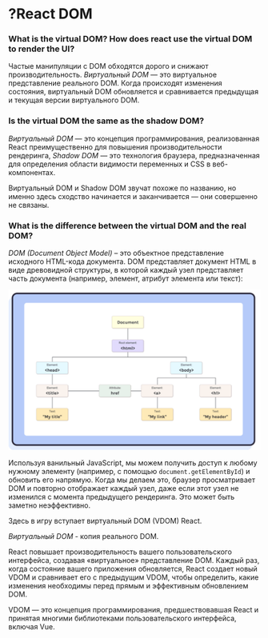 # ?React DOM

### What is the virtual DOM? How does react use the virtual DOM to render the UI?

Частые манипуляции с DOM обходятся дорого и снижают производительность. _Виртуальный DOM_ — это виртуальное представление реального DOM. Когда происходят изменения состояния, виртуальный DOM обновляется и сравнивается предыдущая и текущая версии виртуального DOM.

### Is the virtual DOM the same as the shadow DOM?

_Виртуальный DOM_ — это концепция программирования, реализованная React преимущественно для повышения производительности рендеринга, _Shadow DOM_ — это технология браузера, предназначенная для определения области видимости переменных и CSS в веб-компонентах.

Виртуальный DOM и Shadow DOM звучат похоже по названию, но именно здесь сходство начинается и заканчивается — они совершенно не связаны.

### What is the difference between the virtual DOM and the real DOM?

_DOM (Document Object Model)_ – это объектное представление исходного HTML-кода документа. DOM представляет документ HTML в виде древовидной структуры, в которой каждый узел представляет часть документа (например, элемент, атрибут элемента или текст):

![React DOM](../images/react-dom.png)

Используя ванильный JavaScript, мы можем получить доступ к любому нужному элементу (например, с помощью `document.getElementById`) и обновить его напрямую. Когда мы делаем это, браузер просматривает DOM и повторно отображает каждый узел, даже если этот узел не изменился с момента предыдущего рендеринга. Это может быть заметно неэффективно.

Здесь в игру вступает виртуальный DOM (VDOM) React.

_Виртуальный DOM_ - копия реального DOM.

React повышает производительность вашего пользовательского интерфейса, создавая «виртуальное» представление DOM. Каждый раз, когда состояние вашего приложения обновляется, React создает новый VDOM и сравнивает его с предыдущим VDOM, чтобы определить, какие изменения необходимы перед прямым и эффективным обновлением DOM.

VDOM — это концепция программирования, предшествовавшая React и принятая многими библиотеками пользовательского интерфейса, включая Vue.
